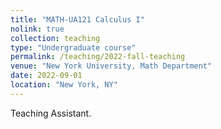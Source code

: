 ```yaml
---
title: "MATH-UA121 Calculus I"
nolink: true
collection: teaching
type: "Undergraduate course"
permalink: /teaching/2022-fall-teaching
venue: "New York University, Math Department"
date: 2022-09-01
location: "New York, NY"
---
```


Teaching Assistant.
